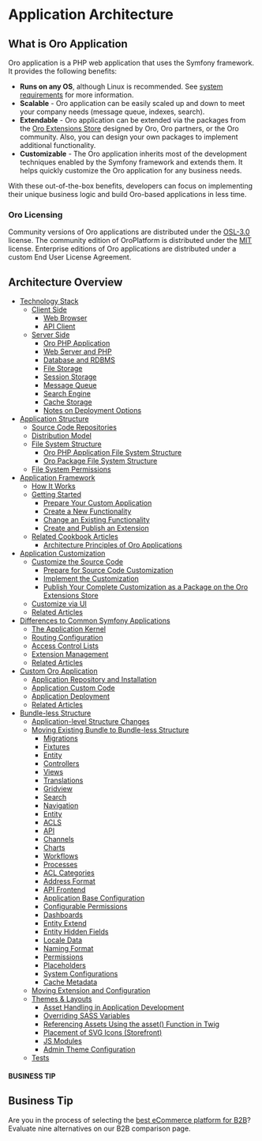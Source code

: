 <!-- meta: description = Fundamentals of the Oro applications architecture for the backend developers -->

<a id="architecture-guide"></a>

# Application Architecture

## What is Oro Application

Oro application is a PHP web application that uses the Symfony framework. It provides the following benefits:

* **Runs on any OS**, although Linux is recommended. See [system requirements](../setup/system-requirements/index.md#system-requirements) for more information.
* **Scalable** - Oro application can be easily scaled up and down to meet your company needs (message queue, indexes, search).
* **Extendable** - Oro application can be extended via the packages from the <a href="https://extensions.oroinc.com/oroplatform/" target="_blank">Oro Extensions Store</a> designed by Oro, Oro partners, or the Oro community. Also, you can design your own packages to implement additional functionality.
* **Customizable** - The Oro application inherits most of the development techniques enabled by the Symfony framework and extends them. It helps quickly customize the Oro application for any business needs.

With these out-of-the-box benefits, developers can focus on implementing their unique business logic and build Oro-based applications in less time.

### Oro Licensing

Community versions of Oro applications are distributed under the <a href="http://opensource.org/licenses/OSL-3.0" target="_blank">OSL-3.0</a> license. The community edition of OroPlatform is distributed under the <a href="https://opensource.org/licenses/MIT" target="_blank">MIT</a> license. Enterprise editions of Oro applications are distributed under a custom End User License Agreement.

<a id="architecture-overview"></a>

## Architecture Overview

* [Technology Stack](tech-stack/index.md)
  * [Client Side](tech-stack/index.md#client-side)
    * [Web Browser](tech-stack/index.md#web-browser)
    * [API Client](tech-stack/index.md#api-client)
  * [Server Side](tech-stack/index.md#server-side)
    * [Oro PHP Application](tech-stack/index.md#oro-php-application)
    * [Web Server and PHP](tech-stack/index.md#web-server-and-php)
    * [Database and RDBMS](tech-stack/index.md#database-and-rdbms)
    * [File Storage](tech-stack/index.md#file-storage)
    * [Session Storage](tech-stack/index.md#session-storage)
    * [Message Queue](tech-stack/index.md#message-queue)
    * [Search Engine](tech-stack/index.md#search-engine)
    * [Cache Storage](tech-stack/index.md#cache-storage)
    * [Notes on Deployment Options](tech-stack/index.md#notes-on-deployment-options)
* [Application Structure](structure/index.md)
  * [Source Code Repositories](structure/index.md#source-code-repositories)
  * [Distribution Model](structure/index.md#distribution-model)
  * [File System Structure](structure/index.md#file-system-structure)
    * [Oro PHP Application File System Structure](structure/index.md#oro-php-application-file-system-structure)
    * [Oro Package File System Structure](structure/index.md#oro-package-file-system-structure)
  * [File System Permissions](structure/index.md#file-system-permissions)
* [Application Framework](framework/index.md)
  * [How It Works](framework/index.md#how-it-works)
  * [Getting Started](framework/index.md#getting-started)
    * [Prepare Your Custom Application](framework/index.md#prepare-your-custom-application)
    * [Create a New Functionality](framework/index.md#create-a-new-functionality)
    * [Change an Existing Functionality](framework/index.md#change-an-existing-functionality)
    * [Create and Publish an Extension](framework/index.md#create-and-publish-an-extension)
  * [Related Cookbook Articles](framework/index.md#related-cookbook-articles)
    * [Architecture Principles of Oro Applications](framework/architecture-principles.md)
* [Application Customization](customization/index.md)
  * [Customize the Source Code](customization/index.md#customize-the-source-code)
    * [Prepare for Source Code Customization](customization/index.md#prepare-for-source-code-customization)
    * [Implement the Customization](customization/index.md#implement-the-customization)
    * [Publish Your Complete Customization as a Package on the Oro Extensions Store](customization/index.md#publish-your-complete-customization-as-a-package-on-the-oro-extensions-store)
  * [Customize via UI](customization/index.md#customize-via-ui)
  * [Related Articles](customization/index.md#related-articles)
* [Differences to Common Symfony Applications](differences.md)
  * [The Application Kernel](differences.md#the-application-kernel)
  * [Routing Configuration](differences.md#routing-configuration)
  * [Access Control Lists](differences.md#access-control-lists)
  * [Extension Management](differences.md#extension-management)
  * [Related Articles](differences.md#related-articles)
* [Custom Oro Application](custom-application.md)
  * [Application Repository and Installation](custom-application.md#application-repository-and-installation)
  * [Application Custom Code](custom-application.md#application-custom-code)
  * [Application Deployment](custom-application.md#application-deployment)
  * [Related Articles](custom-application.md#related-articles)
* [Bundle-less Structure](bundle-less-structure.md)
  * [Application-level Structure Changes](bundle-less-structure.md#application-level-structure-changes)
  * [Moving Existing Bundle to Bundle-less Structure](bundle-less-structure.md#moving-existing-bundle-to-bundle-less-structure)
    * [Migrations](bundle-less-structure.md#migrations)
    * [Fixtures](bundle-less-structure.md#fixtures)
    * [Entity](bundle-less-structure.md#entity)
    * [Controllers](bundle-less-structure.md#controllers)
    * [Views](bundle-less-structure.md#views)
    * [Translations](bundle-less-structure.md#translations)
    * [Gridview](bundle-less-structure.md#gridview)
    * [Search](bundle-less-structure.md#search)
    * [Navigation](bundle-less-structure.md#navigation)
    * [Entity](bundle-less-structure.md#id1)
    * [ACLS](bundle-less-structure.md#acls)
    * [API](bundle-less-structure.md#api)
    * [Channels](bundle-less-structure.md#channels)
    * [Charts](bundle-less-structure.md#charts)
    * [Workflows](bundle-less-structure.md#workflows)
    * [Processes](bundle-less-structure.md#processes)
    * [ACL Categories](bundle-less-structure.md#acl-categories)
    * [Address Format](bundle-less-structure.md#address-format)
    * [API Frontend](bundle-less-structure.md#api-frontend)
    * [Application Base Configuration](bundle-less-structure.md#application-base-configuration)
    * [Configurable Permissions](bundle-less-structure.md#configurable-permissions)
    * [Dashboards](bundle-less-structure.md#dashboards)
    * [Entity Extend](bundle-less-structure.md#entity-extend)
    * [Entity Hidden Fields](bundle-less-structure.md#entity-hidden-fields)
    * [Locale Data](bundle-less-structure.md#locale-data)
    * [Naming Format](bundle-less-structure.md#naming-format)
    * [Permissions](bundle-less-structure.md#permissions)
    * [Placeholders](bundle-less-structure.md#placeholders)
    * [System Configurations](bundle-less-structure.md#system-configurations)
    * [Cache Metadata](bundle-less-structure.md#cache-metadata)
  * [Moving Extension and Configuration](bundle-less-structure.md#moving-extension-and-configuration)
  * [Themes & Layouts](bundle-less-structure.md#themes-layouts)
    * [Asset Handling in Application Development](bundle-less-structure.md#asset-handling-in-application-development)
    * [Overriding SASS Variables](bundle-less-structure.md#overriding-sass-variables)
    * [Referencing Assets Using the asset() Function in Twig](bundle-less-structure.md#referencing-assets-using-the-asset-function-in-twig)
    * [Placement of SVG Icons (Storefront)](bundle-less-structure.md#placement-of-svg-icons-storefront)
    * [JS Modules](bundle-less-structure.md#js-modules)
    * [Admin Theme Configuration](bundle-less-structure.md#admin-theme-configuration)
  * [Tests](bundle-less-structure.md#tests)

#### BUSINESS TIP
## Business Tip

Are you in the process of selecting the <a href="https://oroinc.com/b2b-ecommerce/b2b-ecommerce-comparison" target="_blank">best eCommerce platform for B2B</a>? Evaluate nine alternatives on our B2B comparison page.

<!-- Frontend -->
